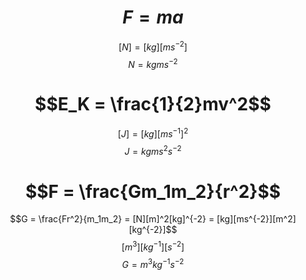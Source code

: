 # $$F = ma$$
$$[N] = [kg][ms^{-2}]$$
$$N = kgms^{-2}$$

# $$E_K = \frac{1}{2}mv^2$$
$$[J] = [kg][ms^{-1}]^2$$
$$J = kgms^2s^{-2}$$

# $$F = \frac{Gm_1m_2}{r^2}$$
$$G = \frac{Fr^2}{m_1m_2} = [N][m]^2[kg]^{-2} = [kg][ms^{-2}][m^2][kg^{-2}]$$
$$[m^3][kg^{-1}][s^{-2}]$$
$$G = m^3kg^{-1}s^{-2}$$